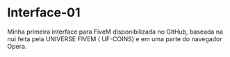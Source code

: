 # Interface-01
Minha primeira interface para FiveM disponibilizada no GitHub, baseada na nui feita pela UNIVERSE FIVEM ( UF-COINS) e em uma parte do navegador Opera.

